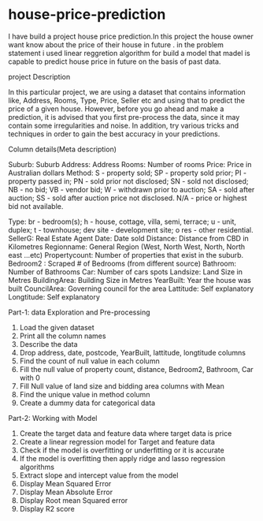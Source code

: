 # house-price-prediction 
I have build a project house price prediction.In this project the house owner want know about the price of their house in future . 
in the problem statement i used linear reggretion algorithm for build a model that madel is capable to predict house price in future on the basis of past data.

project Description

In this particular project, we are using a dataset that contains information like, Address, Rooms, Type, Price, Seller etc and using that to predict the price of a given house. 
However, before you go ahead and make a prediction, it is advised that you first pre-process the data, since it may contain some irregularities and noise. In addition, try various tricks and techniques in order to gain the best accuracy in your predictions.

Column details(Meta description)

Suburb: Suburb
Address: Address
Rooms: Number of rooms
Price: Price in Australian dollars
Method:
S - property sold;
SP - property sold prior;
PI - property passed in;
PN - sold prior not disclosed;
SN - sold not disclosed;
NB - no bid;
VB - vendor bid;
W - withdrawn prior to auction;
SA - sold after auction;
SS - sold after auction price not disclosed.
N/A - price or highest bid not available.

Type:
br - bedroom(s);
h - house, cottage, villa, semi, terrace;
u - unit, duplex;
t - townhouse;
dev site - development site;
o res - other residential.
SellerG: Real Estate Agent
Date: Date sold
Distance: Distance from CBD in Kilometres
Regionname: General Region (West, North West, North, North east …etc)
Propertycount: Number of properties that exist in the suburb.
Bedroom2 : Scraped # of Bedrooms (from different source)
Bathroom: Number of Bathrooms
Car: Number of cars spots
Landsize: Land Size in Metres
BuildingArea: Building Size in Metres
YearBuilt: Year the house was built
CouncilArea: Governing council for the area
Lattitude: Self explanatory
Longtitude: Self explanatory

Part-1: data Exploration and Pre-processing

1) Load the given dataset 
2) Print all the column names 
3) Describe the data 
4) Drop address, date, postcode, YearBuilt, lattitude, longtitude columns 
5) Find the count of null value in each column 
6) Fill the null value of property count, distance, Bedroom2, Bathroom, Car with 0
7) Fill Null value of land size and bidding area columns with Mean 
8) Find the unique value in method column 
9) Create a dummy data for categorical data 

Part-2: Working with Model 
1) Create the target data and feature data where target data is price 
2) Create a linear regression model for Target and feature data 
3) Check if the model is overfitting or underfitting or it is accurate 
4) If the model is overfitting then apply ridge and lasso regression algorithms 
5) Extract slope and intercept value from the model 
6) Display Mean Squared Error 
7) Display Mean Absolute Error 
8) Display Root mean Squared error 
9) Display R2 score 
